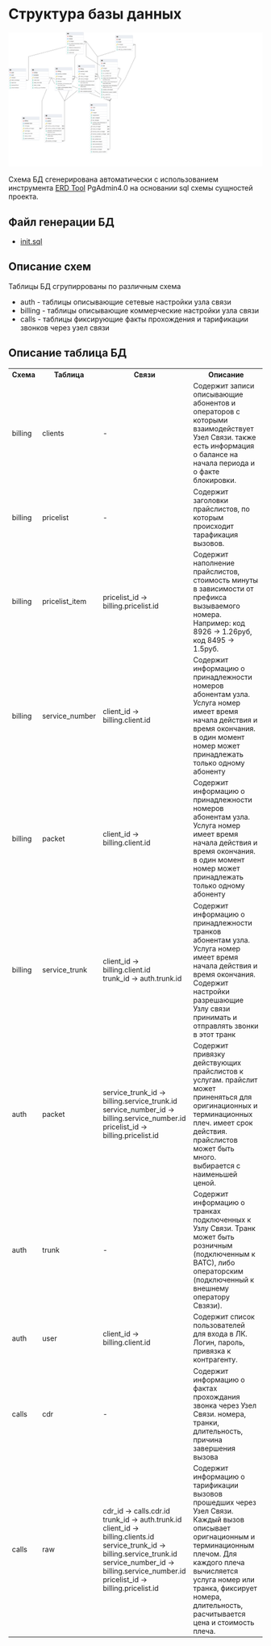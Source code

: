 # Структура базы данных

![Структура БД](db/db_schema.png)

Схема БД сгенерирована автоматически с использованием инструмента [ERD Tool](https://www.pgadmin.org/docs/pgadmin4/development/erd_tool.html) PgAdmin4.0  на основании sql схемы сущностей проекта.

## Файл генерации БД

- [init.sql](/install/cont_postgresql/init.sql)

## Описание схем

Таблицы БД сгрупиррованы по различным схема

- auth  - таблицы описывающие сетевые настройки узла связи
- billing - таблицы описывающие коммерческие настройки узла связи
- calls - таблицы фиксирующие факты прохождения и тарификации звонков через узел связи

## Описание таблица БД

<table>
<tr>
<th>Схема</th>
<th>Таблица</th>
<th>Связи</th>
<th>Описание</th>
</tr>

<tr>
<td>billing</td>
<td>clients</td>
<td>-</td>
<td>Содержит записи описывающие абонентов и операторов с которыми взаимодействует Узел Связи. также есть информация о балансе на начала периода и о факте блокировки.</td>
</tr>


<tr>
<td>billing</td>
<td>pricelist</td>
<td>-</td>
<td>Содержит заголовки прайслистов, по которым происходит тарафикация вызовов.</td>
</tr>


<tr>
<td>billing</td>
<td>pricelist_item</td>
<td>pricelist_id -> billing.pricelist.id</td>
<td>Содержит наполнение прайслистов, стоимость минуты в зависимости от префикса вызываемого номера. Например: код 8926 -> 1.26руб, код 8495 -> 1.5руб. </td>
</tr>


<tr>
<td>billing</td>
<td>service_number</td>
<td>client_id -> billing.client.id</td>
<td>Содержит информацию о принадлежности номеров абонентам узла. Услуга номер имеет время начала действия и время окончания. в один момент номер может принадлежать только одному абоненту</td>
</tr>

<tr>
<td>billing</td>
<td>packet</td>
<td>client_id -> billing.client.id</td>
<td>Содержит информацию о принадлежности номеров абонентам узла. Услуга номер имеет время начала действия и время окончания. в один момент номер может принадлежать только одному абоненту</td>
</tr>

<tr>
<td>billing</td>
<td>service_trunk</td>
<td>client_id -> billing.client.id
<br>trunk_id -> auth.trunk.id
</td>
<td>Содержит информацию о принадлежности транков абонентам узла. Услуга номер имеет время начала действия и время окончания. Содержит настройки разрешающие Узлу связи принимать и отправлять звонки в этот транк</td>
</tr>

<tr>
<td>auth</td>
<td>packet</td>
<td>
service_trunk_id -> billing.service_trunk.id<br>
service_number_id -> billing.service_number.id<br>
pricelist_id -> billing.pricelist.id
</td>
<td>Содержит привязку действующих прайслистов к услугам. прайслит может приненяться для оригинационных и терминационных плеч. имеет срок действия. прайслистов может быть много. выбирается с наименьшей ценой.</td>
</tr>

<tr>
<td>auth</td>
<td>trunk</td>
<td>-</td>
<td>Содержит информацию о транках подключенных к Узлу Связи. Транк может быть розничным (подключенным к ВАТС), либо операторским (подключенный к внешнему оператору Свзязи).</td>
</tr>

<tr>
<td>auth</td>
<td>user</td>
<td>client_id -> billing.client.id</td>
<td>Содержит список пользователей для входа в ЛК. Логин, пароль, привязка к контрагенту.</td>
</tr>

<tr>
<td>calls</td>
<td>cdr</td>
<td>-</td>
<td>Содержит информацию о фактах прохождания звонка через Узел Связи. номера, транки, длительность, причина завершения вызова</td>
</tr>

<tr>
<td>calls</td>
<td>raw</td>
<td> 
cdr_id -> calls.cdr.id<br>
trunk_id -> auth.trunk.id<br>
client_id -> billing.clients.id<br>
service_trunk_id -> billing.service_trunk.id<br>
service_number_id -> billing.service_number.id<br>
pricelist_id -> billing.pricelist.id
</td>
<td>Содержит информацию о тарификации вызовов прошедших через Узел Связи.
Каждый вызов описывает оригнационным и терминационным плечом. Для каждого плеча вычисляется
услуга номер или транка, фиксирует номера, длительность, расчитывается цена и стоимость плеча.
</td>
</tr>


</table>


